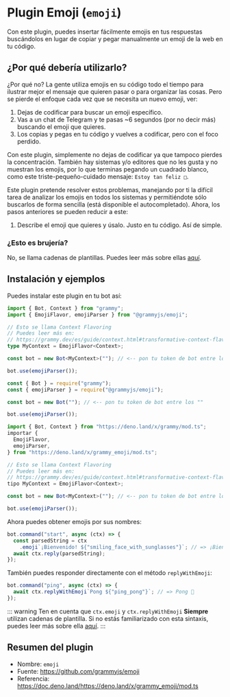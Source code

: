 # Plugin Emoji (`emoji`)

Con este plugin, puedes insertar fácilmente emojis en tus respuestas buscándolos en lugar de copiar y pegar manualmente un emoji de la web en tu código.

## ¿Por qué debería utilizarlo?

¿Por qué no? La gente utiliza emojis en su código todo el tiempo para ilustrar mejor el mensaje que quieren pasar o para organizar las cosas.
Pero se pierde el enfoque cada vez que se necesita un nuevo emoji, ver:

1. Dejas de codificar para buscar un emoji específico.
2. Vas a un chat de Telegram y te pasas ~6 segundos (por no decir más) buscando el emoji que quieres.
3. Los copias y pegas en tu código y vuelves a codificar, pero con el foco perdido.

Con este plugin, simplemente no dejas de codificar ya que tampoco pierdes la concentración.
También hay sistemas y/o editores que no les gusta y no muestran los emojis, por lo que terminas pegando un cuadrado blanco, como este triste-pequeño-cuidado mensaje: `Estoy tan feliz □`.

Este plugin pretende resolver estos problemas, manejando por ti la difícil tarea de analizar los emojis en todos los sistemas y permitiéndote sólo buscarlos de forma sencilla (está disponible el autocompletado). Ahora, los pasos anteriores se pueden reducir a este:

1. Describe el emoji que quieres y úsalo. Justo en tu código. Así de simple.

### ¿Esto es brujería?

No, se llama cadenas de plantillas.
Puedes leer más sobre ellas [aquí](https://developer.mozilla.org/es/docs/Web/JavaScript/Reference/Template_literals).

## Instalación y ejemplos

Puedes instalar este plugin en tu bot así:

<CodeGroup>
  <CodeGroupItem title="TypeScript" active>

```ts
import { Bot, Context } from "grammy";
import { EmojiFlavor, emojiParser } from "@grammyjs/emoji";

// Esto se llama Context Flavoring
// Puedes leer más en:
// https://grammy.dev/es/guide/context.html#transformative-context-flavors
type MyContext = EmojiFlavor<Context>;

const bot = new Bot<MyContext>(""); // <-- pon tu token de bot entre los ""

bot.use(emojiParser());
```

</CodeGroupItem>
  <CodeGroupItem title="JavaScript">

```js
const { Bot } = require("grammy");
const { emojiParser } = require("@grammyjs/emoji");

const bot = new Bot(""); // <-- pon tu token de bot entre los ""

bot.use(emojiParser());
```

</CodeGroupItem>
  <CodeGroupItem title="Deno">

```ts
import { Bot, Context } from "https://deno.land/x/grammy/mod.ts";
importar {
  EmojiFlavor,
  emojiParser,
} from "https://deno.land/x/grammy_emoji/mod.ts";

// Esto se llama Context Flavoring
// Puedes leer más en:
// https://grammy.dev/es/guide/context.html#transformative-context-flavors
tipo MyContext = EmojiFlavor<Context>;

const bot = new Bot<MyContext>(""); // <-- pon tu token de bot entre los ""

bot.use(emojiParser());
```

</CodeGroupItem>
</CodeGroup>

Ahora puedes obtener emojis por sus nombres:

```js
bot.command("start", async (ctx) => {
  const parsedString = ctx
    .emoji`¡Bienvenido! ${"smiling_face_with_sunglasses"}`; // => ¡Bienvenido! 😎
  await ctx.reply(parsedString);
});
```

También puedes responder directamente con el método `replyWithEmoji`:

```js
bot.command("ping", async (ctx) => {
  await ctx.replyWithEmoji`Pong ${"ping_pong"}`; // => Pong 🏓
});
```

::: warning Ten en cuenta que
`ctx.emoji` y `ctx.replyWithEmoji` **Siempre** utilizan cadenas de plantilla.
Si no estás familiarizado con esta sintaxis, puedes leer más sobre ella [aquí](https://developer.mozilla.org/es/docs/Web/JavaScript/Reference/Template_literals).
:::

## Resumen del plugin

- Nombre: `emoji`
- Fuente: <https://github.com/grammyjs/emoji>
- Referencia: <https://doc.deno.land/https://deno.land/x/grammy_emoji/mod.ts>
